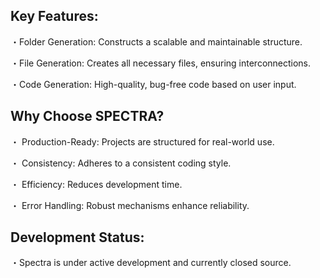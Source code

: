 ## Key Features:
・Folder Generation: Constructs a scalable and maintainable structure.

・File Generation: Creates all necessary files, ensuring interconnections.

・Code Generation: High-quality, bug-free code based on user input.

## Why Choose SPECTRA?
・ Production-Ready: Projects are structured for real-world use.

・ Consistency: Adheres to a consistent coding style.

・ Efficiency: Reduces development time.

・ Error Handling: Robust mechanisms enhance reliability.

## Development Status:
・Spectra is under active development and currently closed source.
